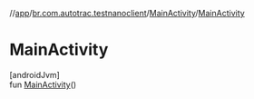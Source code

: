 //[app](../../../index.md)/[br.com.autotrac.testnanoclient](../index.md)/[MainActivity](index.md)/[MainActivity](-main-activity.md)

# MainActivity

[androidJvm]\
fun [MainActivity](-main-activity.md)()
